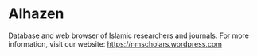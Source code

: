 # Alhazen
Database and web browser of Islamic researchers and journals. For more information, visit our website: https://nmscholars.wordpress.com
